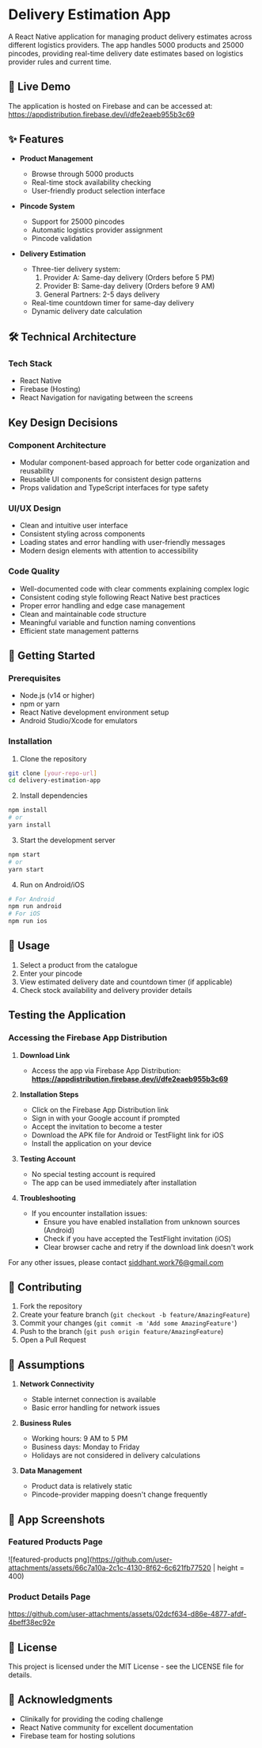 # Delivery Estimation App

A React Native application for managing product delivery estimates across different logistics providers. The app handles 5000 products and 25000 pincodes, providing real-time delivery date estimates based on logistics provider rules and current time.

## 🌟 Live Demo

The application is hosted on Firebase and can be accessed at:
https://appdistribution.firebase.dev/i/dfe2eaeb955b3c69

## ✨ Features

- **Product Management**
  - Browse through 5000 products
  - Real-time stock availability checking
  - User-friendly product selection interface

- **Pincode System**
  - Support for 25000 pincodes
  - Automatic logistics provider assignment
  - Pincode validation

- **Delivery Estimation**
  - Three-tier delivery system:
    1. Provider A: Same-day delivery (Orders before 5 PM)
    2. Provider B: Same-day delivery (Orders before 9 AM)
    3. General Partners: 2-5 days delivery
  - Real-time countdown timer for same-day delivery
  - Dynamic delivery date calculation

## 🛠️ Technical Architecture

### Tech Stack
- React Native
- Firebase (Hosting)
- React Navigation for navigating between the screens

## Key Design Decisions

### Component Architecture
- Modular component-based approach for better code organization and reusability
- Reusable UI components for consistent design patterns
- Props validation and TypeScript interfaces for type safety

### UI/UX Design
- Clean and intuitive user interface
- Consistent styling across components
- Loading states and error handling with user-friendly messages
- Modern design elements with attention to accessibility

### Code Quality
- Well-documented code with clear comments explaining complex logic
- Consistent coding style following React Native best practices
- Proper error handling and edge case management
- Clean and maintainable code structure
- Meaningful variable and function naming conventions
- Efficient state management patterns

## 🚀 Getting Started

### Prerequisites
- Node.js (v14 or higher)
- npm or yarn
- React Native development environment setup
- Android Studio/Xcode for emulators

### Installation

1. Clone the repository
```bash
git clone [your-repo-url]
cd delivery-estimation-app
```

2. Install dependencies
```bash
npm install
# or
yarn install
```

3. Start the development server
```bash
npm start
# or
yarn start
```

4. Run on Android/iOS
```bash
# For Android
npm run android
# For iOS
npm run ios
```

## 📱 Usage

1. Select a product from the catalogue
2. Enter your pincode
3. View estimated delivery date and countdown timer (if applicable)
4. Check stock availability and delivery provider details

## Testing the Application
### Accessing the Firebase App Distribution
1. **Download Link**
   - Access the app via Firebase App Distribution: **https://appdistribution.firebase.dev/i/dfe2eaeb955b3c69**
     
2. **Installation Steps**
   - Click on the Firebase App Distribution link
   - Sign in with your Google account if prompted
   - Accept the invitation to become a tester
   - Download the APK file for Android or TestFlight link for iOS
   - Install the application on your device
     
3. **Testing Account**
   - No special testing account is required
   - The app can be used immediately after installation
     
4. **Troubleshooting**
   - If you encounter installation issues:
        - Ensure you have enabled installation from unknown sources (Android)
        - Check if you have accepted the TestFlight invitation (iOS)
        - Clear browser cache and retry if the download link doesn't work
          
For any other issues, please contact siddhant.work76@gmail.com

## 🤝 Contributing

1. Fork the repository
2. Create your feature branch (`git checkout -b feature/AmazingFeature`)
3. Commit your changes (`git commit -m 'Add some AmazingFeature'`)
4. Push to the branch (`git push origin feature/AmazingFeature`)
5. Open a Pull Request

## 📝 Assumptions

1. **Network Connectivity**
   - Stable internet connection is available
   - Basic error handling for network issues

2. **Business Rules**
   - Working hours: 9 AM to 5 PM
   - Business days: Monday to Friday
   - Holidays are not considered in delivery calculations

3. **Data Management**
   - Product data is relatively static
   - Pincode-provider mapping doesn't change frequently
   
## 📱 App Screenshots

### Featured Products Page
 ![featured-products png](https://github.com/user-attachments/assets/66c7a10a-2c1c-4130-8f62-6c621fb77520 | height = 400)

### Product Details Page
  

https://github.com/user-attachments/assets/02dcf634-d86e-4877-afdf-4beff38ec92e




## 📜 License

This project is licensed under the MIT License - see the LICENSE file for details.

## 🙏 Acknowledgments

- Clinikally for providing the coding challenge
- React Native community for excellent documentation
- Firebase team for hosting solutions
